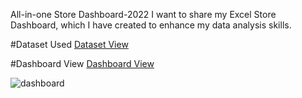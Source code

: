 All-in-one Store Dashboard-2022
I want to share my Excel Store Dashboard, which I have created to enhance my data analysis skills.

#Dataset Used
<a href="https://github.com/sawchinstha/Data-Analysis-in-Excel/blob/main/Store%20Data.xlsx"> Dataset View </a>

#Dashboard View
<a href="https://github.com/sawchinstha/Data-Analysis-in-Excel/blob/main/dashboard.png"> Dashboard View </a>

![dashboard](https://github.com/user-attachments/assets/0191c937-71a8-4f56-bdb5-fb242187f4a9)



